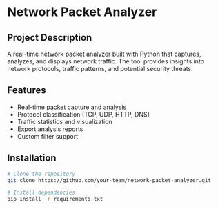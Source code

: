 # Network Packet Analyzer

## Project Description
A real-time network packet analyzer built with Python that captures, analyzes, and displays network traffic. The tool provides insights into network protocols, traffic patterns, and potential security threats.

## Features
- Real-time packet capture and analysis
- Protocol classification (TCP, UDP, HTTP, DNS)
- Traffic statistics and visualization
- Export analysis reports
- Custom filter support

## Installation
```bash
# Clone the repository
git clone https://github.com/your-team/network-packet-analyzer.git

# Install dependencies
pip install -r requirements.txt
